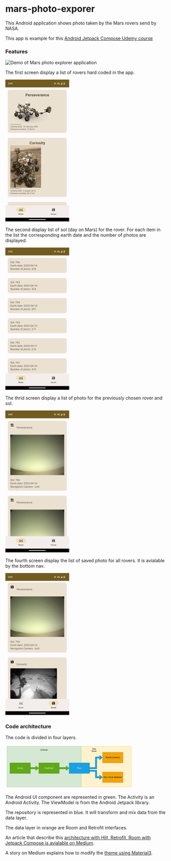 # mars-photo-exporer
This Android application shows photo taken by the Mars rovers send by NASA.

This app is example for this [Android Jetpack Compose Udemy course](https://www.udemy.com/course/android-jetpack-compose-retrofit-room-hilt/?referralCode=E687F9D8E0057A0DF4B2)

### Features

<img width="200" alt="Demo of Mars photo explorer application" src="raw/compse_mars_rover_android_application.gif"/>

The first screen display a list of rovers hard coded in the app.

<img width="200" alt="Compose rover screen" src="raw/rover_screen.png"/>

The second display list of sol (day on Mars) for the rover. For each item in the list the corresponding earth date and the number of photos are displayed.

<img width="200" alt="Compose manifest screen" src="raw/manifest_screen.png"/>

The thrid screen display a list of photo for the previously chosen rover and sol.

<img width="200" alt="Compose photo screen" src="raw/photo_screen.png"/>

The fourth screen display the list of saved photo for all rovers. It is avialable by the bottom nav.

<img width="200" alt="Compose saved screen" src="raw/saved_screen.png"/>

### Code architecture

The code is divided in four layers.

<img width="400" alt="Jetpack compose Mars rover architecture compose hilt retrofit room" src="raw/mars_rover_architecture_compose_hilt_retrofit_room.png"/>

The Android UI component are represented in green. The Activity is an Android Activity. The ViewModel is from the Android Jetpack library.

The repository is represented in blue. It will transform and mix data from the data layer.

The data layer in orange are Room and Retrofit interfaces.

An article that describe this [architecture with Hilt, Retrofit, Room with Jetpack Compose is avialable on Medium](https://medium.com/@alexandre.genet7/android-viewmodel-repository-room-and-retrofit-with-jetpack-compose-2b652d8ff3b9).

A story on Medium explains how to modify the [theme using Material3](https://medium.com/@alexandre.genet7/material3-colors-and-dark-theme-3c7b7adc685f).
